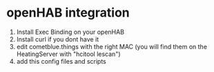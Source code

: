 # openHAB integration
1. Install Exec Binding on your openHAB
2. Install curl if you dont have it
3. edit cometblue.things with the right MAC (you will find them on the HeatingServer with "hcitool lescan")
4. add this config files and scripts
